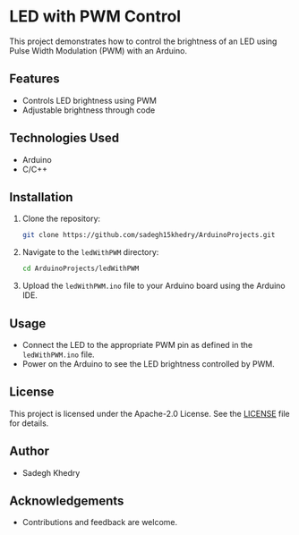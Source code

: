 # LED with PWM Control

This project demonstrates how to control the brightness of an LED using Pulse Width Modulation (PWM) with an Arduino.

## Features
- Controls LED brightness using PWM
- Adjustable brightness through code

## Technologies Used
- Arduino
- C/C++

## Installation
1. Clone the repository:
    ```sh
    git clone https://github.com/sadegh15khedry/ArduinoProjects.git
    ```
2. Navigate to the `ledWithPWM` directory:
    ```sh
    cd ArduinoProjects/ledWithPWM
    ```
3. Upload the `ledWithPWM.ino` file to your Arduino board using the Arduino IDE.

## Usage
- Connect the LED to the appropriate PWM pin as defined in the `ledWithPWM.ino` file.
- Power on the Arduino to see the LED brightness controlled by PWM.

## License
This project is licensed under the Apache-2.0 License. See the [LICENSE](LICENSE) file for details.

## Author
- Sadegh Khedry

## Acknowledgements
- Contributions and feedback are welcome.
